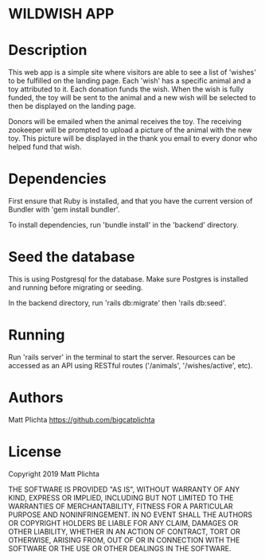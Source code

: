 # WILDWISH APP  

# Description

This web app is a simple site where visitors are able to see a list of 'wishes' to be fulfilled on the landing page. Each 'wish' has a specific animal and a toy attributed to it. Each donation funds the wish. When the wish is fully funded, the toy will be sent to the animal and a new wish will be selected to then be displayed on the landing page.

Donors will be emailed when the animal receives the toy. The receiving zookeeper will be prompted to upload a picture of the animal with the new toy. This picture will be displayed in the thank you email to every donor who helped fund that wish.

# Dependencies

First ensure that Ruby is installed, and that you have the current version of Bundler with 'gem install bundler'.

To install dependencies, run 'bundle install' in the 'backend' directory. 

# Seed the database

This is using Postgresql for the database. Make sure Postgres is installed and running before migrating or seeding.

In the backend directory, run 'rails db:migrate' then 'rails db:seed'.

# Running

Run 'rails server' in the terminal to start the server. Resources can be accessed as an API using RESTful routes ('/animals', '/wishes/active', etc).

# Authors

Matt Plichta https://github.com/bigcatplichta

# License

Copyright 2019 Matt Plichta

THE SOFTWARE IS PROVIDED "AS IS", WITHOUT WARRANTY OF ANY KIND, EXPRESS OR IMPLIED, INCLUDING BUT NOT LIMITED TO THE WARRANTIES OF MERCHANTABILITY, FITNESS FOR A PARTICULAR PURPOSE AND NONINFRINGEMENT. IN NO EVENT SHALL THE AUTHORS OR COPYRIGHT HOLDERS BE LIABLE FOR ANY CLAIM, DAMAGES OR OTHER LIABILITY, WHETHER IN AN ACTION OF CONTRACT, TORT OR OTHERWISE, ARISING FROM, OUT OF OR IN CONNECTION WITH THE SOFTWARE OR THE USE OR OTHER DEALINGS IN THE SOFTWARE.